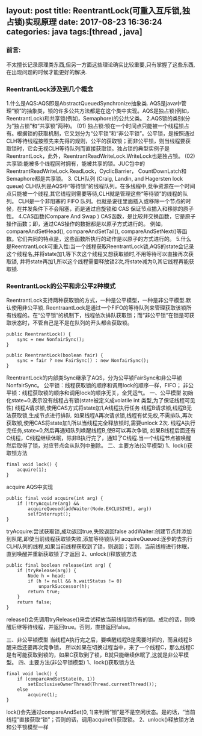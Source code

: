 layout: post
title: ReentrantLock(可重入互斥锁,独占锁)实现原理
date: 2017-08-23 16:36:24
categories: java
tags:[thread , java]
---
### 前言:
  不太擅长记录原理类东西,但另一方面这些理论确实比较重要,只有掌握了这些东西,在出现问题的时候才能更好的解决.
### ReentrantLock涉及到几个概念
1.什么是AQS:AQS即是AbstractQueuedSynchronize抽象类.
 AQS是java中管理“锁”的抽象类，锁的许多公共方法都是在这个类中实现。AQS是独占锁(例如，ReentrantLock)和共享锁(例如，Semaphore)的公共父类。
2.AQS锁的类别(分为“独占锁”和“共享锁”两种)。
(01) 独占锁:锁在一个时间点只能被一个线程锁占有。根据锁的获取机制，它又划分为“公平锁”和“非公平锁”。公平锁，是按照通过CLH等待线程按照先来先得的规则，公平的获取锁；而非公平锁，则当线程要获取锁时，它会无视CLH等待队列而直接获取锁。独占锁的典型实例子是ReentrantLock，此外，ReentrantReadWriteLock.WriteLock也是独占锁。
(02) 共享锁:能被多个线程同时拥有，能被共享的锁。JUC包中的ReentrantReadWriteLock.ReadLock，CyclicBarrier， CountDownLatch和Semaphore都是共享锁。
3. CLH队列 (Craig, Landin, and Hagersten lock queue)
 CLH队列是AQS中“等待锁”的线程队列。在多线程中,竞争资源在一个时间点只能被一个线程,其它线程则需要等待,CLH就是管理这些“等待锁”的线程的队列。
  CLH是一个非阻塞的 FIFO 队列。也就是说往里面插入或移除一个节点的时候，在并发条件下不会阻塞，而是通过自旋锁和 CAS 保证节点插入和移除的原子性。
4.CAS函数(Compare And Swap )
 CAS函数，是比较并交换函数，它是原子操作函数；即，通过CAS操作的数据都是以原子方式进行的。
 例如，compareAndSetHead(), compareAndSetTail(), compareAndSetNext()等函数。它们共同的特点是，这些函数所执行的动作是以原子的方式进行的。
5.什么是ReentrantLock可重入性:当一个线程获取ReentrantLock锁,AQS的state会记录这个线程名,并将state加1,等下次这个线程又想获取锁时,不用等待可以直接再次获取锁,
并将state再加1,所以这个线程需要释放锁2次,将state减为0,其它线程再能获取锁.
### ReentrantLock的公平和非公平2种模式
ReentrantLock支持两种获取锁的方式，一种是公平模型，一种是非公平模型.默认使用非公平锁.
ReentraantLock是通过一个FIFO的等待队列来管理获取该锁所有线程的。在“公平锁”的机制下，线程依次排队获取锁；而“非公平锁”在锁是可获取状态时，不管自己是不是在队列的开头都会获取锁。
```
public ReentrantLock() {
    sync = new NonfairSync();
}

public ReentrantLock(boolean fair) {
    sync = fair ? new FairSync() : new NonfairSync();
}
```
ReentrantLock的内部类Sync继承了AQS，分为公平锁FairSync和非公平锁NonfairSync。
公平锁：线程获取锁的顺序和调用lock的顺序一样，FIFO；
非公平锁：线程获取锁的顺序和调用lock的顺序无关，全凭运气。
一、公平模型
初始化state=0,表示没有线程占有锁(state被定义成volatile int 类型,为了保证线程可见性)
线程A请求锁,使用CAS方式将state加1,A线程执行任务
线程B请求锁,线程B无法获取锁,生成节点进行排队.
如果线程A再次请求锁,线程有优先权,不需排队,再次获取锁,使用CAS将state加1,所以当线程完全释放锁时,需要unlock 2次.
线程A执行完任务,state=0,然后再通知队列唤醒线程B,使B可以再次争锁,
如果B线程后面还有C线程，C线程继续休眠，除非B执行完了，通知了C线程.当一个线程节点被唤醒然后取得了锁，对应节点会从队列中删除。
二、主要方法(公平模型)
1、lock()获取锁方法
```
final void lock() {
    acquire(1);
}
```
acquire AQS中实现
```
public final void acquire(int arg) {
    if (!tryAcquire(arg) &&
        acquireQueued(addWaiter(Node.EXCLUSIVE), arg))
        selfInterrupt();
}
```
tryAcquire:尝试获取锁,成功返回true,失败返回false
addWaiter:创建节点并添加到队尾,即使当前线程获取锁失败,添加等待锁队列
acquireQueued:逐步的去执行CLH队列的线程,如果当前线程获取到了锁，则返回；否则，当前线程进行休眠，直到唤醒并重新获取锁了才返回
2、unlock()释放锁方法
```
public final boolean release(int arg) {
    if (tryRelease(arg)) {
        Node h = head;
        if (h != null && h.waitStatus != 0)
            unparkSuccessor(h);
        return true;
    }
    return false;
}
```
release()会先调用tryRelease()来尝试释放当前线程锁持有的锁。成功的话，则唤醒后继等待线程，并返回true。否则，直接返回false。

三、非公平锁模型
当线程A执行完之后，要唤醒线程B是需要时间的，而且线程B醒来后还要再次竞争锁，
所以如果在切换过程当中，来了一个线程C，那么线程C是有可能获取到锁的，如果C获取到了锁，B就只能继续休眠了,这就是非公平模型。
四、主要方法(非公平锁模型)
1、lock()获取锁方法
```
final void lock() {
    if (compareAndSetState(0, 1))
        setExclusiveOwnerThread(Thread.currentThread());
    else
        acquire(1);
}
```
lock()会先通过compareAndSet(0, 1)来判断“锁”是不是空闲状态。是的话，“当前线程”直接获取“锁”；否则的话，调用acquire(1)获取锁。
2、unlock()释放锁方法
和公平锁模型一样






